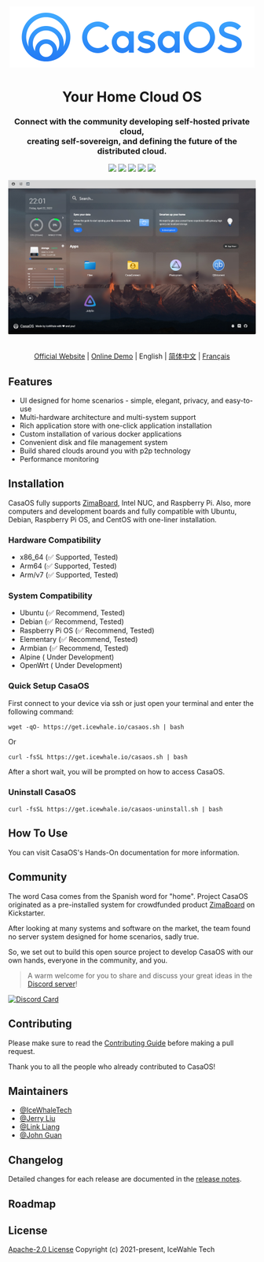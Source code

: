 <h3 align="center"><a href="https://casaos.io/"><img src="https://raw.githubusercontent.com/jerrykuku/staff/master/CasaOS%20Logo.png" width="500px"></a></h3>
<h1 align="center">Your Home Cloud OS</h1>
<h3 align="center">Connect with the community developing self-hosted private cloud, <br>creating self-sovereign, and defining the future of the distributed cloud.<br></h3>
<p align="center">
  <a href="https://github.com/IceWhaleTech/CasaOS/releases/latest"><img src="https://img.shields.io/github/v/release/IceWhaleTech/CasaOS?color=162453&label=CasaOS&style=flat-square"></a>
  <a href="https://github.com/IceWhaleTech/CasaOS/pulls"><img src="https://img.shields.io/github/issues-pr/IceWhaleTech/CasaOS?color=162453&style=flat-square"></a>
  <a href="https://github.com/IceWhaleTech/CasaOS/releases/latest"><img src="https://img.shields.io/github/downloads/IceWhaleTech/CasaOS/total.svg?colorB=162453&style=flat-square"></a>
  <a href="https://github.com/IceWhaleTech/CasaOS/blob/main/LICENSE"><img src="https://img.shields.io/github/license/IceWhaleTech/CasaOS?colorB=162453&style=flat-square"></a>
  <a href="https://discord.gg/knqAbbBbeX"><img src="https://img.shields.io/discord/884667213326463016?color=162453&label=Chat&logo=discord&logoColor=fff&style=flat-square"></a>
</p>
<div align="center">
  <img src="https://raw.githubusercontent.com/jerrykuku/staff/master/CasaOS-screenshot.png">
</div>
<p align="center">
  <br>
  <a href="https://casaos.io/">Official Website</a> | <a href="http://demo.casaos.io/">Online Demo</a> |  English | <a href="README_ZH.md">简体中文</a> | <a href="README_FR.md">Français</a>
</p>

## Features 
- UI designed for home scenarios - simple, elegant, privacy, and easy-to-use
- Multi-hardware architecture and multi-system support
- Rich application store with one-click application installation
- Custom installation of various docker applications
- Convenient disk and file management system
- Build shared clouds around you with p2p technology
- Performance monitoring

## Installation
CasaOS fully supports [ZimaBoard](https://www.zimaboard.com/), Intel NUC, and Raspberry Pi. Also, more computers and development boards and fully compatible with Ubuntu, Debian, Raspberry Pi OS, and CentOS with one-liner installation. 
### Hardware Compatibility
- x86_64 (✅ Supported, Tested)
- Arm64 (✅ Supported, Tested)
- Arm/v7 (✅ Supported, Tested)

### System Compatibility
- Ubuntu  (✅ Recommend, Tested)
- Debian  (✅ Recommend, Tested)
- Raspberry Pi OS  (✅ Recommend, Tested)
- Elementary  (✅ Recommend, Tested)
- Armbian  (✅ Recommend, Tested)
- Alpine ( Under Development)
- OpenWrt ( Under Development)

### Quick Setup CasaOS
First connect to your device via ssh or just open your terminal and enter the following command:
```
wget -qO- https://get.icewhale.io/casaos.sh | bash
```
Or
```
curl -fsSL https://get.icewhale.io/casaos.sh | bash
```
After a short wait, you will be prompted on how to access CasaOS.

### Uninstall CasaOS
```
curl -fsSL https://get.icewhale.io/casaos-uninstall.sh | bash
```
## How To Use
You can visit CasaOS's Hands-On documentation for more information.
## Community
The word Casa comes from the Spanish word for "home". Project CasaOS originated as a pre-installed system for crowdfunded product [ZimaBoard](https://www.zimaboard.com) on Kickstarter.

After looking at many systems and software on the market, the team found no server system designed for home scenarios, sadly true.

So, we set out to build this open source project to develop CasaOS with our own hands, everyone in the community, and you.

> A warm welcome for you to share and discuss your great ideas in the [Discord server](https://discord.gg/knqAbbBbeX)!

[![Discord Card](https://discordapp.com/api/guilds/884667213326463016/widget.png?style=banner2)](https://discord.gg/knqAbbBbeX)

## Contributing
Please make sure to read the [Contributing Guide](thub.com/IceWhaleTech/CasaOS/blob/dev/.github/CONTRIBUTING.md) before making a pull request.

Thank you to all the people who already contributed to CasaOS!

## Maintainers
- [@IceWhaleTech](https://github.com/IceWhaleTech)
- [@Jerry Liu](https://github.com/jerrykuku)
- [@Link Liang](https://github.com/LinkLeong)
- [@John Guan](https://github.com/JohnGuan)

## Changelog
Detailed changes for each release are documented in the [release notes](https://github.com/IceWhaleTech/CasaOS/releases).

## Roadmap

## License
[Apache-2.0 License](https://github.com/IceWhaleTech/CasaOS/blob/main/LICENSE)
Copyright (c) 2021-present, IceWahle Tech
